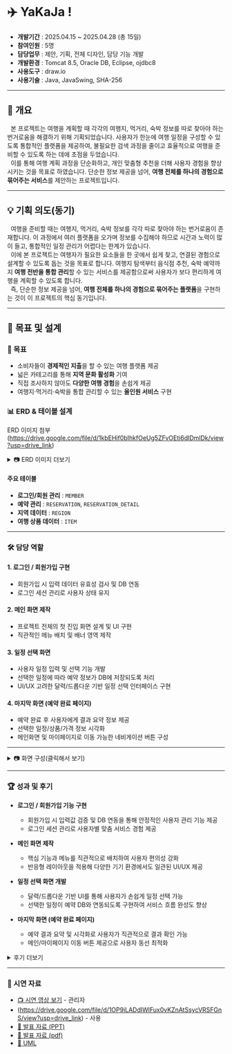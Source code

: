 # ✈️ YaKaJa !

- **개발기간** : ﻿2025.04.15 ~ 2025.04.28 (총 15일)
- **참여인원** : 5명  
- **담당업무** : 제안, 기획, 전체 디자인, 담당 기능 개발
- **개발환경** : Tomcat 8.5, Oracle DB, Eclipse, ojdbc8
- **사용도구** : ﻿draw.io
- **사용기술** : ﻿Java, JavaSwing, SHA-256

---

## 📖 개요
&nbsp;&nbsp;본 프로젝트는 여행을 계획할 때 각각의 여행지, 먹거리, 숙박 정보를 따로 찾아야 하는 번거로움을 해결하기 위해 기획되었습니다. 사용자가 한눈에 여행 일정을 구성할 수 있도록 통합적인 플랫폼을 제공하여, 불필요한 검색 과정을 줄이고 효율적으로 여행을 준비할 수 있도록 하는 데에 초점을 두었습니다.  
&nbsp;&nbsp;이를 통해 여행 계획 과정을 단순화하고, 개인 맞춤형 추천을 더해 사용자 경험을 향상시키는 것을 목표로 하였습니다. 단순한 정보 제공을 넘어, **여행 전체를 하나의 경험으로 묶어주는 서비스**를 제안하는 프로젝트입니다.

---

## 💡 기획 의도(동기)
&nbsp;&nbsp;여행을 준비할 때는 여행지, 먹거리, 숙박 정보를 각각 따로 찾아야 하는 번거로움이 존재합니다. 이 과정에서 여러 플랫폼을 오가며 정보를 수집해야 하므로 시간과 노력이 많이 들고, 통합적인 일정 관리가 어렵다는 한계가 있습니다.  
&nbsp;&nbsp;이에 본 프로젝트는 여행자가 필요한 요소들을 한 곳에서 쉽게 찾고, 연결된 경험으로 설계할 수 있도록 돕는 것을 목표로 합니다. 여행지 탐색부터 음식점 추천, 숙박 예약까지 **여행 전반을 통합 관리**할 수 있는 서비스를 제공함으로써 사용자가 보다 편리하게 여행을 계획할 수 있도록 합니다.  
&nbsp;&nbsp;즉, 단순한 정보 제공을 넘어, **여행 전체를 하나의 경험으로 묶어주는 플랫폼**을 구현하는 것이 이 프로젝트의 핵심 동기입니다.


---

## 🎯 목표 및 설계
### 🎯 목표
- 소비자들이 **경제적인 지출**을 할 수 있는 여행 플랫폼 제공  
- 넓은 카테고리를 통해 **지역 문화 활성화** 기여  
- 직접 조사하지 않아도 **다양한 여행 경험**을 손쉽게 제공  
- 여행지·먹거리·숙박을 통합 관리할 수 있는 **올인원 서비스** 구현  

### 📊 ERD & 테이블 설계
ERD 이미지 첨부 (https://drive.google.com/file/d/1kbEHif0bIhkfOeUg5ZFvOEti6dIDmlDk/view?usp=drive_link)

<details>
<summary>📷 ERD 이미지 더보기</summary>
  
<img width="463" height="580" alt="스크린샷 2025-09-28 235556" src="https://github.com/user-attachments/assets/f3db5c80-8ec4-47a8-94c9-a3fa599330b0" />


</details>

#### 주요 테이블
- **로그인/회원 관리** : `MEMBER`  
- **예약 관리** : `RESERVATION`, `RESERVATION_DETAIL`  
- **지역 데이터** : `REGION`  
- **여행 상품 데이터** : `ITEM`  


---

### 🛠️ 담당 역할
#### 1. 로그인 / 회원가입 구현 
- 회원가입 시 입력 데이터 유효성 검사 및 DB 연동  
- 로그인 세션 관리로 사용자 상태 유지  

#### 2. 메인 화면 제작
- 프로젝트 전체의 첫 진입 화면 설계 및 UI 구현  
- 직관적인 메뉴 배치 및 배너 영역 제작  

#### 3. 일정 선택 화면
- 사용자 일정 입력 및 선택 기능 개발  
- 선택한 일정에 따라 예약 정보가 DB에 저장되도록 처리  
- UI/UX 고려한 달력/드롭다운 기반 일정 선택 인터페이스 구현  

#### 4. 마지막 화면 (예약 완료 페이지)
- 예약 완료 후 사용자에게 결과 요약 정보 제공  
- 선택한 일정/상품/가격 정보 시각화  
- 메인화면 및 마이페이지로 이동 가능한 네비게이션 버튼 구성  


---

<details>
<summary>📷 화면 구성(클릭해서 보기) </summary>


|구분 | 화면 | 미리보기 |
|----------|----------|----------|
|공통| 메인화면(로그인) | <img width="633" height="860" alt="ygjlogin" src="https://github.com/user-attachments/assets/468c035d-bbaf-4925-a1cf-939730a13fac" /> |
|공통| 회원가입 | <img width="633" height="862" alt="ygjgaip" src="https://github.com/user-attachments/assets/d150cd87-8dc4-4666-ba50-f0239158626f" /> |
|공통| 유저화면 | <img width="635" height="859" alt="KakaoTalk_20250424_125426503_01" src="https://github.com/user-attachments/assets/57310e50-f497-4964-82f7-1f65e8af76ea" /> |
|공통| 일정선택 | <img width="634" height="860" alt="KakaoTalk_20250424_125426503_03" src="https://github.com/user-attachments/assets/cded27b9-8efd-4ac4-ad2d-b4bb0268c779" /> |
|유저| 지역선택 | <img width="634" height="863" alt="ygjmap" src="https://github.com/user-attachments/assets/4d0599b5-4051-4eeb-9312-56be052416ce" /> |
|유조| 여행정보 | <img width="633" height="861" alt="KakaoTalk_20250424_125426503_04" src="https://github.com/user-attachments/assets/627f3796-0519-424b-8562-36a14c1895d8" /> |
|유저| 결제확인 페이지 | <img width="295" height="761" alt="KakaoTalk_20250424_131745240_01" src="https://github.com/user-attachments/assets/75f4084b-881a-4d8a-a7c8-91740302bab6" /> |
|유저| 여행일정 불러오기 | <img width="633" height="862" alt="ygjbul" src="https://github.com/user-attachments/assets/0b374359-f1cd-4f43-9df0-aeead39cef7f" /> |
|유저| 마지막 페이지 | <img width="637" height="866" alt="ygjlast" src="https://github.com/user-attachments/assets/a91d2354-d642-47e9-aba3-78e9e64db628" /> |
|관리자| 예약 현황 | <img width="1268" height="798" alt="스크린샷 2025-09-29 001912" src="https://github.com/user-attachments/assets/993617d8-0b41-4e4c-a29e-2c3d7a4fc354" /> |
|관리자| 회원 정보 | <img width="1279" height="809" alt="image" src="https://github.com/user-attachments/assets/189e9356-5622-476e-a91b-db898b3723a1" /> |
|관리자| 아이템 정 | <img width="1275" height="795" alt="image" src="https://github.com/user-attachments/assets/260cc367-f49d-48ef-9512-50f1b12e874b" /> |

</details>

---

### 🏆 성과 및 후기 
- **로그인 / 회원가입 기능 구현**  
  - 회원가입 시 입력값 검증 및 DB 연동을 통해 안정적인 사용자 관리 기능 제공  
  - 로그인 세션 관리로 사용자별 맞춤 서비스 경험 제공  

- **메인 화면 제작**  
  - 핵심 기능과 메뉴를 직관적으로 배치하여 사용자 편의성 강화  
  - 반응형 레이아웃을 적용해 다양한 기기 환경에서도 일관된 UI/UX 제공  

- **일정 선택 화면 개발**  
  - 달력/드롭다운 기반 UI를 통해 사용자가 손쉽게 일정 선택 가능  
  - 선택한 일정이 예약 DB와 연동되도록 구현하여 서비스 흐름 완성도 향상  

- **마지막 화면 (예약 완료 페이지)**  
  - 예약 결과 요약 및 시각화로 사용자가 직관적으로 결과 확인 가능  
  - 메인/마이페이지 이동 버튼 제공으로 사용자 동선 최적화  


<details>
<summary> 후기 더보기 </summary>


## ✨ 후기

- **로그인 / 회원가입 구현 경험**  
  단순히 계정을 생성하고 로그인하는 기능을 넘어서, 입력값 검증과 세션 관리 등 안정적인 사용자 인증 시스템을 구현할 수 있었습니다. 이를 통해 **보안성과 편의성을 동시에 고려해야 하는 회원 관리의 중요성**을 배웠습니다.  

- **메인 화면 제작 경험**  
  메인 화면은 사용자가 가장 먼저 접하는 서비스의 얼굴이라는 점에서, 단순한 배치가 아닌 **핵심 기능을 직관적으로 전달할 수 있는 구조**가 필요하다는 것을 깨달았습니다. 반응형 레이아웃과 직관적인 네비게이션을 통해 UX 중심의 설계를 실습할 수 있었습니다.  

- **일정 선택 화면 개발 경험**  
  사용자가 원하는 일정을 쉽게 선택할 수 있도록 달력과 드롭다운 UI를 설계했습니다. 단순 UI 구현이 아니라 DB 연동을 통해 예약 흐름이 실제 서비스로 이어지도록 구현하며, **사용자 경험과 데이터 구조의 연결성**을 체감했습니다.  

- **예약 완료(마지막) 화면 구현 경험**  
  예약 내역을 직관적으로 확인할 수 있도록 결과 요약과 버튼 동선을 설계했습니다. 단순히 결과를 보여주는 것을 넘어서 **다음 행동(메인 이동, 마이페이지 이동 등)을 자연스럽게 유도하는 UI/UX**의 중요성을 배웠습니다.  

- **종합적인 배움**  
  이번 프로젝트는 Eclipse 환경에서 진행되었으며, 단순 CRUD를 넘어서 **UI/UX 설계, DB 연동, 사용자 흐름 설계**를 직접 경험할 수 있었습니다. 특히 화면 하나하나가 독립된 기능이 아니라 **서비스 전체의 흐름 속에서 연결되어야 한다는 점**을 실감하며, 초기 설계와 사용자 중심 사고가 프로젝트 완성도에 큰 영향을 준다는 것을 배웠습니다.  


</details>

---

### 🎥 시연 자료
- [📺 시연 영상 보기](https://drive.google.com/file/d/1TLn_pS-Dg8SKAuKlLZssa4tMcJxC8bHr/view?usp=drive_link) - 관리자
- (https://drive.google.com/file/d/1OP9iLADdIWlFux0vKZnAtSsycVRSFGnS/view?usp=drive_link) - 사용
- [📑 발표 자료 (PPT)](https://drive.google.com/file/d/1sIPAWwSvjvaGObK-X6DzlWzRFNgI6WNI/view?usp=drive_link)
- [📑 발표 자료 (pdf)](https://drive.google.com/file/d/1kZ1lKXoHUVIgaIuZZHtrYHtDarcm1WW7/view?usp=drive_link)
- [📑 UML](https://drive.google.com/file/d/1SbN2PphGj1hwFAbpD1wxCA5cPfQGik-X/view?usp=drive_link)
